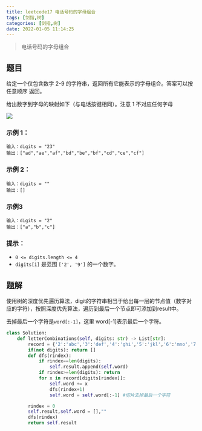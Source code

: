 ```yaml
---
title: leetcode17 电话号码的字母组合
tags: [剑指,树]
categories: [剑指,树]
date: 2022-01-05 11:14:25
---
```


>电话号码的字母组合

## 题目

给定一个仅包含数字 2-9 的字符串，返回所有它能表示的字母组合。答案可以按 任意顺序 返回。

给出数字到字母的映射如下（与电话按键相同）。注意 1 不对应任何字母

![](https://picture.mulindya.com/leetcode17-1.png)

### 示例 1：

```
输入：digits = "23"
输出：["ad","ae","af","bd","be","bf","cd","ce","cf"]
```

### 示例 2：

```
输入：digits = ""
输出：[]
```

### 示例3

```
输入：digits = "2"
输出：["a","b","c"]
```

### 提示：

- `0 <= digits.length <= 4`
- `digits[i]` 是范围 `['2', '9']` 的一个数字。

## 题解

使用树的深度优先遍历算法，digit的字符串相当于给出每一层的节点值（数字对应的字符），按照深度优先算法，遍历到最后一个节点即可添加到result中。

去掉最后一个字符是`word[:-1]`，这里 word[-1]表示最后一个字符。

```python
class Solution:
    def letterCombinations(self, digits: str) -> List[str]:
        record = {'2':'abc','3':'def','4':'ghi','5':'jkl','6':'mno','7':'pqrs','8':'tuv','9':'wxyz'}
        if(not digits): return []
        def dfs(rindex):
            if rindex==len(digits): 
                self.result.append(self.word)
            if rindex>=len(digits): return
            for x in record[digits[rindex]]:
                self.word += x
                dfs(rindex+1)
                self.word = self.word[:-1] #切片去掉最后一个字符

        rindex = 0
        self.result,self.word = [],""
        dfs(rindex)
        return self.result
```

